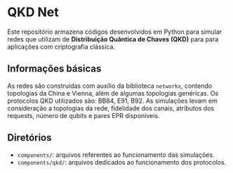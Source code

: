 # QKD Net
Este repositório armazena códigos desenvolvidos em Python para simular redes que utilizam de **Distribuição Quântica de Chaves (QKD)** para para aplicações com criptografia clássica.

## Informações básicas
As redes são construídas com auxílio da biblioteca ``networkx``, contendo topologias da China e Vienna, além de algumas topologias genéricas. Os protocolos QKD utilizados são: BB84, E91, B92. As simulações levam em consideração a topologias da rede, fidelidade dos canais, atributos dos requests, número de qubits e pares EPR disponíveis.

## Diretórios
- ``components/``: arquivos referentes ao funcionamento das simulações.
- ``components/qkd/``: arquivos dedicados ao funcionamento dos protocolos.
